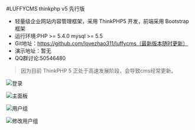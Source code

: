 #LUFFYCMS thinkphp v5 先行版

 + 轻量级企业网站内容管理框架，采用 ThinkPHP5 开发，前端采用 Bootstrap 框架
 + 运行环境:PHP >= 5.4.0 mysql >= 5.5
 + Git地址：https://github.com/lovezhao311/luffycms（最新版本随时更新）
 + 演示地址：暂无
 + QQ群讨论:50546480

> 因为目前 ThinkPHP 5 正处于高速发展阶段，会导致cms经常更新。

![登录](https://raw.githubusercontent.com/lovezhao311/luffycms/master/public/appimages/01.png)

![主面板](https://raw.githubusercontent.com/lovezhao311/luffycms/master/public/appimages/02.png)

![用户组](https://raw.githubusercontent.com/lovezhao311/luffycms/master/public/appimages/03.png)

![修改用户组](https://raw.githubusercontent.com/lovezhao311/luffycms/master/public/appimages/04.png)
